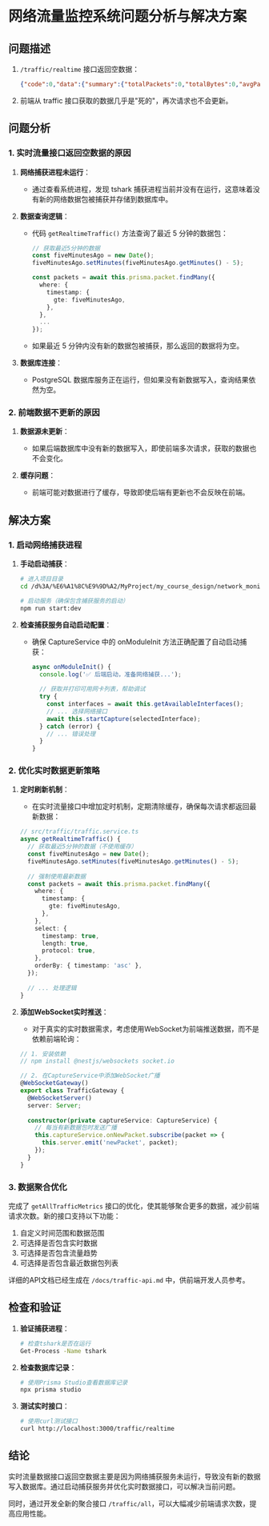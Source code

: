 # 网络流量监控系统问题分析与解决方案

## 问题描述

1. `/traffic/realtime` 接口返回空数据：
   ```json
   {"code":0,"data":{"summary":{"totalPackets":0,"totalBytes":0,"avgPacketsPerSecond":0,"avgBytesPerSecond":0,"duration":0},"timePoints":[]},"message":"成功"}
   ```

2. 前端从 traffic 接口获取的数据几乎是"死的"，再次请求也不会更新。

## 问题分析

### 1. 实时流量接口返回空数据的原因

1. **网络捕获进程未运行**：
   - 通过查看系统进程，发现 tshark 捕获进程当前并没有在运行，这意味着没有新的网络数据包被捕获并存储到数据库中。

2. **数据查询逻辑**：
   - 代码 `getRealtimeTraffic()` 方法查询了最近 5 分钟的数据包：
     ```typescript
     // 获取最近5分钟的数据
     const fiveMinutesAgo = new Date();
     fiveMinutesAgo.setMinutes(fiveMinutesAgo.getMinutes() - 5);
     
     const packets = await this.prisma.packet.findMany({
       where: {
         timestamp: {
           gte: fiveMinutesAgo,
         },
       },
       ...
     });
     ```
   - 如果最近 5 分钟内没有新的数据包被捕获，那么返回的数据将为空。

3. **数据库连接**：
   - PostgreSQL 数据库服务正在运行，但如果没有新数据写入，查询结果依然为空。

### 2. 前端数据不更新的原因

1. **数据源未更新**：
   - 如果后端数据库中没有新的数据写入，即使前端多次请求，获取的数据也不会变化。

2. **缓存问题**：
   - 前端可能对数据进行了缓存，导致即使后端有更新也不会反映在前端。

## 解决方案

### 1. 启动网络捕获进程

1. **手动启动捕获**：
   ```bash
   # 进入项目目录
   cd /d%3A/%E6%A1%8C%E9%9D%A2/MyProject/my_course_design/network_monitoring_end
   
   # 启动服务（确保包含捕获服务的启动）
   npm run start:dev
   ```

2. **检查捕获服务自动启动配置**：
   - 确保 CaptureService 中的 onModuleInit 方法正确配置了自动启动捕获：
     ```typescript
     async onModuleInit() {
       console.log('✅ 后端启动，准备网络捕获...');
       
       // 获取并打印可用网卡列表，帮助调试
       try {
         const interfaces = await this.getAvailableInterfaces();
         // ... 选择网络接口
         await this.startCapture(selectedInterface);
       } catch (error) {
         // ... 错误处理
       }
     }
     ```

### 2. 优化实时数据更新策略

1. **定时刷新机制**：
   - 在实时流量接口中增加定时机制，定期清除缓存，确保每次请求都返回最新数据：
   
   ```typescript
   // src/traffic/traffic.service.ts
   async getRealtimeTraffic() {
     // 获取最近5分钟的数据（不使用缓存）
     const fiveMinutesAgo = new Date();
     fiveMinutesAgo.setMinutes(fiveMinutesAgo.getMinutes() - 5);
     
     // 强制使用最新数据
     const packets = await this.prisma.packet.findMany({
       where: {
         timestamp: {
           gte: fiveMinutesAgo,
         },
       },
       select: {
         timestamp: true,
         length: true,
         protocol: true,
       },
       orderBy: { timestamp: 'asc' },
     });
     
     // ... 处理逻辑
   }
   ```

2. **添加WebSocket实时推送**：
   - 对于真实的实时数据需求，考虑使用WebSocket为前端推送数据，而不是依赖前端轮询：
   
   ```typescript
   // 1. 安装依赖
   // npm install @nestjs/websockets socket.io
   
   // 2. 在CaptureService中添加WebSocket广播
   @WebSocketGateway()
   export class TrafficGateway {
     @WebSocketServer()
     server: Server;
     
     constructor(private captureService: CaptureService) {
       // 每当有新数据包时发送广播
       this.captureService.onNewPacket.subscribe(packet => {
         this.server.emit('newPacket', packet);
       });
     }
   }
   ```

### 3. 数据聚合优化

完成了 `getAllTrafficMetrics` 接口的优化，使其能够聚合更多的数据，减少前端请求次数。新的接口支持以下功能：

1. 自定义时间范围和数据范围
2. 可选择是否包含实时数据
3. 可选择是否包含流量趋势
4. 可选择是否包含最近数据包列表

详细的API文档已经生成在 `/docs/traffic-api.md` 中，供前端开发人员参考。

## 检查和验证

1. **验证捕获进程**：
   ```bash
   # 检查tshark是否在运行
   Get-Process -Name tshark
   ```

2. **检查数据库记录**：
   ```bash
   # 使用Prisma Studio查看数据库记录
   npx prisma studio
   ```

3. **测试实时接口**：
   ```bash
   # 使用curl测试接口
   curl http://localhost:3000/traffic/realtime
   ```

## 结论

实时流量数据接口返回空数据主要是因为网络捕获服务未运行，导致没有新的数据写入数据库。通过启动捕获服务并优化实时数据接口，可以解决当前问题。

同时，通过开发全新的聚合接口 `/traffic/all`，可以大幅减少前端请求次数，提高应用性能。 